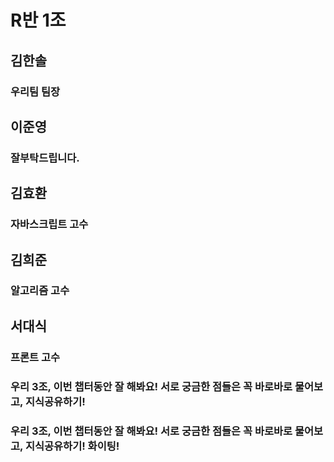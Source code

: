 # R반 1조

## 김한솔

### 우리팀 팀장

## 이준영

### 잘부탁드립니다.

## 김효환

### 자바스크립트 고수

## 김희준

### 알고리즘 고수

## 서대식

### 프론트 고수

### 우리 3조, 이번 챕터동안 잘 해봐요! 서로 궁금한 점들은 꼭 바로바로 물어보고, 지식공유하기!

### 우리 3조, 이번 챕터동안 잘 해봐요! 서로 궁금한 점들은 꼭 바로바로 물어보고, 지식공유하기! 화이팅!
